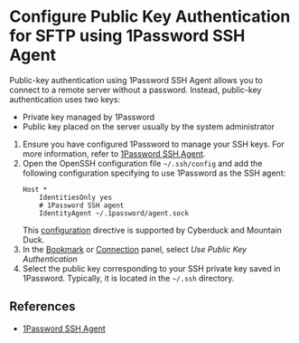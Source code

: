 Configure Public Key Authentication for SFTP using 1Password SSH Agent
====

Public-key authentication using 1Password SSH Agent allows you to connect to a remote server without a password. Instead, public-key authentication uses two keys:
- Private key managed by 1Password
- Public key placed on the server usually by the system administrator

1. Ensure you have configured 1Password to manage your SSH keys. For more information, refer to [1Password SSH Agent](https://developer.1password.com/docs/ssh/agent).
2. Open the OpenSSH configuration file `~/.ssh/config` and add the following configuration specifying to use 1Password as the SSH agent:
    ```
    Host *
        IdentitiesOnly yes
        # 1Password SSH agent
        IdentityAgent ~/.1password/agent.sock
    ```
   This [configuration](https://docs.cyberduck.io/protocols/sftp/#openssh-configuration-interoperability) directive is supported by Cyberduck and Mountain Duck.
3. In the [Bookmark](../../cyberduck/bookmarks.md) or [Connection](../../cyberduck/connection.md) panel, select *Use Public Key Authentication*
4. Select the public key corresponding to your SSH private key saved in 1Password. Typically, it is located in the `~/.ssh` directory.

## References

* [1Password SSH Agent](https://developer.1password.com/docs/ssh/agent)